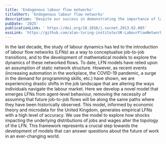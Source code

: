 ```yaml
---
title: 'Endogenous labour flow networks'
titleShort: 'Endogenous labour flow networks'
description: 'Despite our success in demonstrating the importance of labour flow networks, I always thought that real policy relevance would come from accounting for worker-level behaviour and heterogeneity; something quite challenging with the plain formalism of random walks on graphs. In this work, we crack down this challenge by implementing an agent-computing model with household micro data and leisure-consumption behaviour. Furthermore, it is the first model that can generate empirical labour flow networks endogenously (instead of assuming them as exogenous). Real-world impact came shortly after completing this work, as departments in the UK government have adopted this toolkit.'
pubDate: '2025'
publicationLink: ' https://doi.org/10.1016/j.socnet.2013.02.005'
ossLink: 'https://github.com/alan-turing-institute/UK-LabourFlowNetwork-Model'
---
```


In the last decade, the study of labour dynamics has led to the introduction of labour flow networks (LFNs) as a way to conceptualise job-to-job transitions, and to the development of mathematical models to explore the dynamics of these networked flows. To date, LFN models have relied upon an assumption of static network structure. However, as recent events (increasing automation in the workplace, the COVID-19 pandemic, a surge in the demand for programming skills, etc.) have shown, we are experiencing drastic shifts in the job landscape that are altering the ways individuals navigate the labour market. Here we develop a novel model that emerges LFNs from agent-level behaviour, removing the necessity of assuming that future job-to-job flows will be along the same paths where they have been historically observed. This model, informed by economic theory and microdata for the United Kingdom, generates empirical LFNs with a high level of accuracy. We use the model to explore how shocks impacting the underlying distributions of jobs and wages alter the topology of the LFN. This framework represents a crucial step towards the development of models that can answer questions about the future of work in an ever-changing world.
